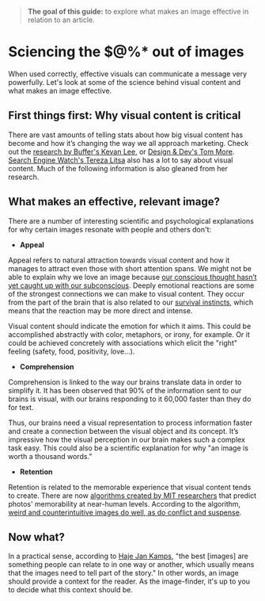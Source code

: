 >**The goal of this guide:** to explore what makes an image effective in relation to an article.

# Sciencing the $@%* out of images

When used correctly, effective visuals can communicate a message very powerfully. Let's look at some of the science behind visual content and what makes an image effective.

## First things first: Why visual content is critical

There are vast amounts of telling stats about how big visual content has become and how it’s changing the way we all approach marketing. Check out the [research by Buffer's Kevan Lee](https://blog.bufferapp.com/a-complete-guide-to-creating-awesome-visual-content), or [Design & Dev's Tom More](http://thenextweb.com/dd/2014/05/21/importance-visual-content-deliver-effectively/). [Search Engine Watch's Tereza Litsa](https://searchenginewatch.com/2016/04/21/understanding-our-love-of-visual-content/) also has a lot to say about visual content. Much of the following information is also gleaned from her research. 

## What makes an effective, relevant image?

There are a number of interesting scientific and psychological explanations for why certain images resonate with people and others don't:

* **Appeal**

Appeal refers to natural attraction towards visual content and how it manages to attract even those with short attention spans. We might not be able to explain why we love an image because [our conscious thought hasn’t yet caught up with our subconscious](https://en.wikipedia.org/wiki/Empirical_relationship). Deeply emotional reactions are some of the strongest connections we can make to visual content. They occur from the part of the brain that is also related to our [survival instincts](http://adventure.howstuffworks.com/survival/wilderness/wired-for-survival1.htm), which means that the reaction may be more direct and intense.

Visual content should indicate the emotion for which it aims. This could be accomplished abstractly with color, metaphors, or irony, for example. Or it could be achieved concretely with associations which elicit the "right" feeling (safety, food, positivity, love...).

* **Comprehension**

Comprehension is linked to the way our brains translate data in order to simplify it. It has been observed that 90% of the information sent to our brains is visual, with our brains responding to it 60,000 faster than they do for text.

Thus, our brains need a visual representation to process information faster and create a connection between the visual object and its concept. It’s impressive how the visual perception in our brain makes such a complex task easy. This could also be a scientific explanation for why "an image is worth a thousand words.”

* **Retention**

Retention is related to the memorable experience that visual content tends to create. There are now [algorithms created by MIT researchers](http://news.mit.edu/2015/csail-deep-learning-algorithm-predicts-photo-memorability-near-human-levels-1215) that predict photos' memorability at near-human levels. According to the algorithm, [weird and counterintuitive images do well, as do conflict and suspense](https://www.washingtonpost.com/news/innovations/wp/2015/12/29/forget-beautiful-sunrises-embrace-absurdity-heres-how-to-take-memorable-photos/).

## Now what?
In a practical sense, according to [Haje Jan Kamps](https://medium.com/@Haje/your-press-release-needs-images-22a70ac3e1b1#.dlo0ykfq4), "the best [images] are something people can relate to in one way or another, which usually means that the images need to tell part of the story." In other words, an image should provide a context for the reader. As the image-finder, it's up to you to decide what this context should be.




